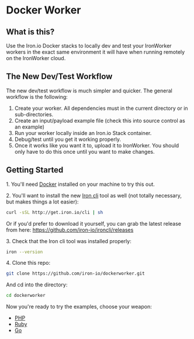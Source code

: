 Docker Worker
============

## What is this?

Use the Iron.io Docker stacks to locally dev and test your IronWorker workers in the exact same environment it will
have when running remotely on the IronWorker cloud.

## The New Dev/Test Workflow

The new dev/test workflow is much simpler and quicker. The general workflow is the following:

1. Create your worker. All dependencies must in the current directory or in sub-directories.
2. Create an input/payload example file (check this into source control as an example)
3. Run your worker locally inside an Iron.io Stack container.
4. Debug/test until you get it working properly. 
4. Once it works like you want it to, upload it to IronWorker. You should only have to do this once until you want to make changes.

## Getting Started

1\. You'll need [Docker](http://docker.com) installed on your machine to try this out.

2\. You'll want to install the new [Iron cli](https://github.com/iron-io/ironcli) tool as well (not totally necessary, but makes things a lot easier):
                   
```sh
curl -sSL http://get.iron.io/cli | sh
```

Or if you'd prefer to download it yourself, you can grab the latest release from here: https://github.com/iron-io/ironcli/releases

3\. Check that the Iron cli tool was installed properly:
    
```sh
iron --version
```

4\. Clone this repo:
    
```sh
git clone https://github.com/iron-io/dockerworker.git
```

And cd into the directory:
    
```sh
cd dockerworker
```

Now you're ready to try the examples, choose your weapon:

* [PHP](https://github.com/iron-io/dockerworker/tree/master/php)
* [Ruby](https://github.com/iron-io/dockerworker/tree/master/ruby)
* [Go](https://github.com/iron-io/dockerworker/tree/master/go)

